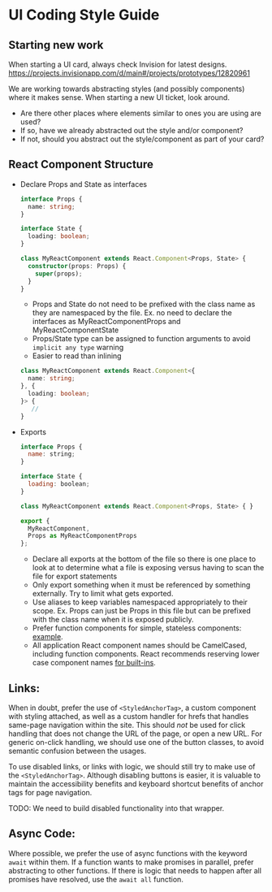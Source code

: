 # UI Coding Style Guide

## Starting new work

When starting a UI card, always check Invision for latest designs.
	https://projects.invisionapp.com/d/main#/projects/prototypes/12820961
	
We are working towards abstracting styles (and possibly components) where it makes sense. When starting a new UI ticket, look around. 
* Are there other places where elements similar to ones you are using are used? 
* If so, have we already abstracted out the style and/or component?
* If not, should you abstract out the style/component as part of your card?


## React Component Structure

  - Declare Props and State as interfaces

    ```typescript
    interface Props {
      name: string;
    }

    interface State {
      loading: boolean;
    }

    class MyReactComponent extends React.Component<Props, State> {
      constructor(props: Props) {
        super(props);
      }
    }
    ```
    - Props and State do not need to be prefixed with the class name as they are namespaced by the file.
    Ex. no need to declare the interfaces as MyReactComponentProps and MyReactComponentState
    - Props/State type can be assigned to function arguments to avoid `implicit any type` warning
    - Easier to read than inlining
    ```typescript
    class MyReactComponent extends React.Component<{
      name: string;
    }, {
      loading: boolean;
    }> {
       //
    }
    ```

  - Exports

    ```javascript
    interface Props {
      name: string;
    }

    interface State {
      loading: boolean;
    }

    class MyReactComponent extends React.Component<Props, State> { }

    export {
      MyReactComponent,
      Props as MyReactComponentProps
    };
    ```
    - Declare all exports at the bottom of the file so there is one place to look at to determine what a file is exposing versus having to scan the file for export statements
    - Only export something when it must be referenced by something externally. Try to limit what gets exported.
    - Use aliases to keep variables namespaced appropriately to their scope. Ex. Props can just be Props in this file but can be prefixed with the class name when it is exposed publicly.
    - Prefer function components for simple, stateless components: [example](
      https://github.com/all-of-us/workbench/blob/8e926e6a7300eb572b3c42b74e4c4f06a2d2de87/ui/src/app/pages/session-expired.tsx#L22-L30).
    - All application React component names should be CamelCased, including function
      components. React recommends reserving lower case component names
      [for built-ins](https://reactjs.org/blog/2015/09/10/react-v0.14-rc1.html#notable-bug-fixes).


## Links:
When in doubt, prefer the use of `<StyledAnchorTag>`, a custom component with styling attached,
as well as a custom handler for hrefs that handles same-page navigation within the site. This should
*not* be used for click handling that does not change the URL of the page, or open a new URL. For
generic on-click handling, we should use one of the button classes, to avoid semantic confusion
between the usages.

To use disabled links, or links with logic, we should still try to make use of the `<StyledAnchorTag>`.
Although disabling buttons is easier, it is valuable to maintain the accessibility benefits and keyboard
shortcut benefits of anchor tags for page navigation.

TODO: We need to build disabled functionality into that wrapper.

## Async Code:
Where possible, we prefer the use of async functions with the keyword `await` within them. If a function
wants to make promises in parallel, prefer abstracting to other functions. If there is logic
that needs to happen after all promises have resolved, use the `await all` function.
